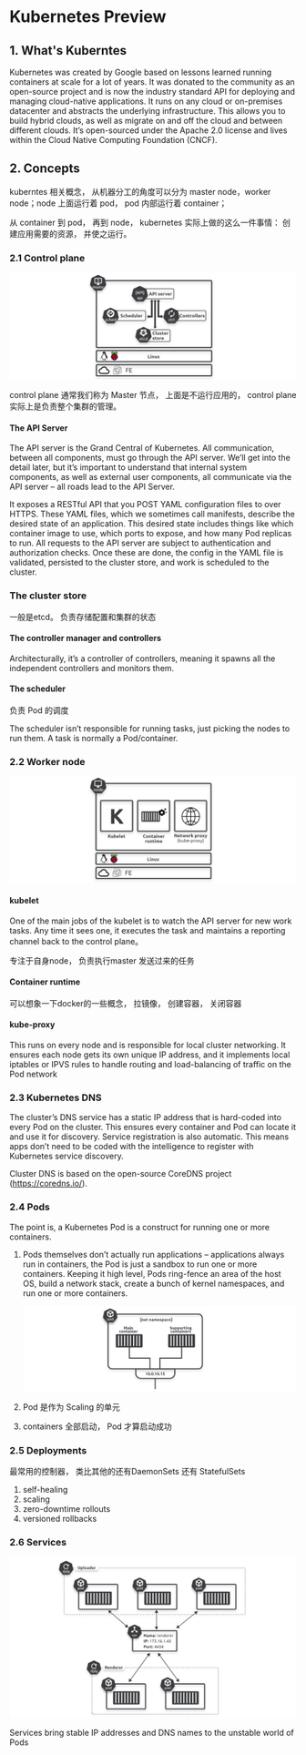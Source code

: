 # Kubernetes Preview

## 1. What's Kuberntes

Kubernetes was created by Google based on lessons learned running containers at scale for a lot of years. It was
donated to the community as an open-source project and is now the industry standard API for deploying and
managing cloud-native applications. It runs on any cloud or on-premises datacenter and abstracts the underlying
infrastructure. This allows you to build hybrid clouds, as well as migrate on and off the cloud and between
different clouds. It’s open-sourced under the Apache 2.0 license and lives within the Cloud Native Computing
Foundation (CNCF).



## 2. Concepts

kuberntes 相关概念， 从机器分工的角度可以分为 master node，worker node；node 上面运行着 pod， pod 内部运行着 container；

从 container 到 pod， 再到 node， kubernetes 实际上做的这么一件事情： 创建应用需要的资源， 并使之运行。



### 2.1 Control plane 

![Controller Plane](https://raw.githubusercontent.com/feyfree/my-github-images/main/20220415140909.png  "")

control plane 通常我们称为 Master 节点， 上面是不运行应用的， control plane 实际上是负责整个集群的管理。

#### The API Server

The API server is the Grand Central of Kubernetes. All communication, between all components, must go through the API server. We’ll get into the detail later, but it’s important to understand that internal system components, as well as external user components, all communicate via the API server – all roads lead to the API Server.

It exposes a RESTful API that you POST YAML configuration files to over HTTPS. These YAML files, which we sometimes call manifests, describe the desired state of an application. This desired state includes things like which container image to use, which ports to expose, and how many Pod replicas to run. All requests to the API server are subject to authentication and authorization checks. Once these are done, the config in the YAML file is validated, persisted to the cluster store, and work is scheduled to the cluster.

### The cluster store

一般是etcd。 负责存储配置和集群的状态

#### The controller manager and controllers

Architecturally, it’s a controller of controllers, meaning it spawns all the independent controllers and monitors
them.

#### The scheduler

负责 Pod 的调度

The scheduler isn’t responsible for running tasks, just picking the nodes to run them. A task is normally a Pod/container.

### 2.2 Worker node

![](https://raw.githubusercontent.com/feyfree/my-github-images/main/20220415141457.png)

#### kubelet

One of the main jobs of the kubelet is to watch the API server for new work tasks. Any time it sees one, it executes the task and maintains a reporting channel back to the control plane。

专注于自身node， 负责执行master 发送过来的任务

#### Container runtime

可以想象一下docker的一些概念， 拉镜像， 创建容器， 关闭容器

#### kube-proxy

This runs on every node and is responsible for local cluster networking. It ensures each node gets its own unique IP address, and it implements local iptables or IPVS rules to handle routing and load-balancing of traffic on the Pod network

### 2.3 Kubernetes DNS

The cluster’s DNS service has a static IP address that is hard-coded into every Pod on the cluster. This ensures every container and Pod can locate it and use it for discovery. Service registration is also automatic. This means apps don’t need to be coded with the intelligence to register with Kubernetes service discovery.

Cluster DNS is based on the open-source CoreDNS project (https://coredns.io/).

### 2.4 Pods

The point is, a Kubernetes Pod is a construct for running one or more containers. 

1. Pods themselves don’t actually run applications – applications always run in containers, the Pod is just a sandbox to run one or more containers. Keeping it high level, Pods ring-fence an area of the host OS, build a network stack, create a bunch of kernel namespaces, and run one or more containers.

   ![](https://raw.githubusercontent.com/feyfree/my-github-images/main/20220415142418.png)

2. Pod 是作为 Scaling 的单元

3. containers 全部启动， Pod 才算启动成功  

### 2.5 Deployments 

最常用的控制器， 类比其他的还有DaemonSets 还有 StatefulSets

1. self-healing
2. scaling
3. zero-downtime rollouts
4. versioned rollbacks

### 2.6 Services

![Services](https://raw.githubusercontent.com/feyfree/my-github-images/main/20220418085250.png)

Services bring stable IP addresses and DNS names to the unstable world of Pods